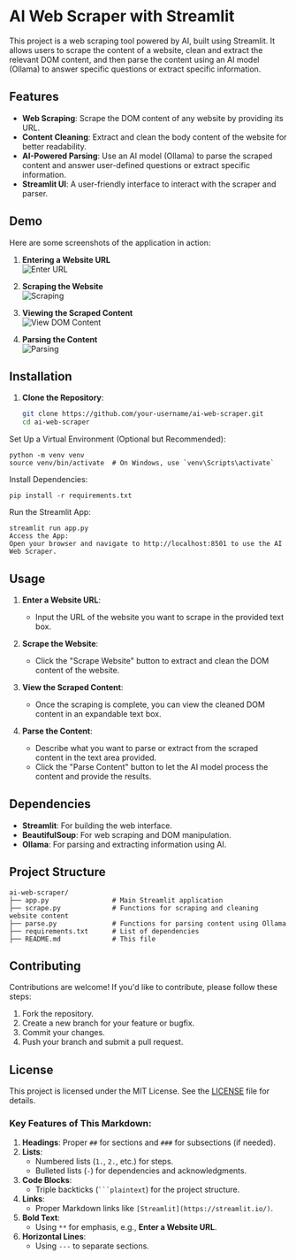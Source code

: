 # AI Web Scraper with Streamlit

This project is a web scraping tool powered by AI, built using Streamlit. It allows users to scrape the content of a website, clean and extract the relevant DOM content, and then parse the content using an AI model (Ollama) to answer specific questions or extract specific information.

## Features

- **Web Scraping**: Scrape the DOM content of any website by providing its URL.
- **Content Cleaning**: Extract and clean the body content of the website for better readability.
- **AI-Powered Parsing**: Use an AI model (Ollama) to parse the scraped content and answer user-defined questions or extract specific information.
- **Streamlit UI**: A user-friendly interface to interact with the scraper and parser.

## Demo

Here are some screenshots of the application in action:

1. **Entering a Website URL**  
   ![Enter URL](https://via.placeholder.com/600x400?text=Enter+Website+URL)

2. **Scraping the Website**  
   ![Scraping](https://via.placeholder.com/600x400?text=Scraping+Website)

3. **Viewing the Scraped Content**  
   ![View DOM Content](https://via.placeholder.com/600x400?text=View+DOM+Content)

4. **Parsing the Content**  
   ![Parsing](https://via.placeholder.com/600x400?text=Parsing+Content)

## Installation

1. **Clone the Repository**:
   ```bash
   git clone https://github.com/your-username/ai-web-scraper.git
   cd ai-web-scraper
Set Up a Virtual Environment (Optional but Recommended):
```
python -m venv venv
source venv/bin/activate  # On Windows, use `venv\Scripts\activate`
```
Install Dependencies:
```
pip install -r requirements.txt
```

Run the Streamlit App:
```
streamlit run app.py
Access the App:
Open your browser and navigate to http://localhost:8501 to use the AI Web Scraper.
```
## Usage

1. **Enter a Website URL**:
   - Input the URL of the website you want to scrape in the provided text box.

2. **Scrape the Website**:
   - Click the "Scrape Website" button to extract and clean the DOM content of the website.

3. **View the Scraped Content**:
   - Once the scraping is complete, you can view the cleaned DOM content in an expandable text box.

4. **Parse the Content**:
   - Describe what you want to parse or extract from the scraped content in the text area provided.
   - Click the "Parse Content" button to let the AI model process the content and provide the results.

## Dependencies

- **Streamlit**: For building the web interface.
- **BeautifulSoup**: For web scraping and DOM manipulation.
- **Ollama**: For parsing and extracting information using AI.

## Project Structure

```plaintext
ai-web-scraper/
├── app.py                # Main Streamlit application
├── scrape.py             # Functions for scraping and cleaning website content
├── parse.py              # Functions for parsing content using Ollama
├── requirements.txt      # List of dependencies
├── README.md             # This file
```

## Contributing

Contributions are welcome! If you'd like to contribute, please follow these steps:

1. Fork the repository.
2. Create a new branch for your feature or bugfix.
3. Commit your changes.
4. Push your branch and submit a pull request.

## License

This project is licensed under the MIT License. See the [LICENSE](LICENSE) file for details.


### Key Features of This Markdown:
1. **Headings**: Proper `##` for sections and `###` for subsections (if needed).
2. **Lists**: 
   - Numbered lists (`1.`, `2.`, etc.) for steps.
   - Bulleted lists (`-`) for dependencies and acknowledgments.
3. **Code Blocks**: 
   - Triple backticks (```` ```plaintext ````) for the project structure.
4. **Links**: 
   - Proper Markdown links like `[Streamlit](https://streamlit.io/)`.
5. **Bold Text**: 
   - Using `**` for emphasis, e.g., **Enter a Website URL**.
6. **Horizontal Lines**: 
   - Using `---` to separate sections.
